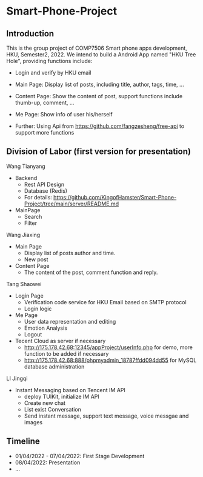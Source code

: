 # Smart-Phone-Project

## Introduction
This is the group project of COMP7506 Smart phone apps development, HKU, Semester2, 2022.
We intend to build a Android App named "HKU Tree Hole", providing functions include:
- Login and verify by HKU email
- Main Page: Display list of posts, including title, author, tags, time, ...
- Content Page: Show the content of post, support functions include thumb-up, comment, ...
- Me Page: Show info of user his/herself

- Further: Using Api from https://github.com/fangzesheng/free-api to support more functions

## Division of Labor (first version for presentation)
Wang Tianyang
- Backend
  - Rest API Design
  - Database (Redis)
  - For details: https://github.com/KingofHamster/Smart-Phone-Project/tree/main/server/README.md
- MainPage
  - Search
  - Filter

Wang Jiaxing
- Main Page
  - Display list of posts author and time.
  - New post
- Content Page
  - The content of the post, comment function and reply. 


Tang Shaowei

- Login Page
  - Verification code service for HKU Email based on SMTP protocol
  - Login logic
- Me Page
  - User data representation and editing
  - Emotion Analysis
  - Logout
- Tecent Cloud as server if necessary
  - http://175.178.42.68:12345/appProject/userInfo.php for demo, more function to be added if necessary
  - http://175.178.42.68:888/phpmyadmin_18787ffdd094dd55 for MySQL database administration


LI Jingqi

- Instant Messaging based on Tencent IM API
  - deploy TUIKit, initialize IM API
  - Create new chat
  - List exist Conversation
  - Send instant message, support text message, voice messgae and images


## Timeline
- 01/04/2022 - 07/04/2022: First Stage Development
- 08/04/2022: Presentation
- ...
